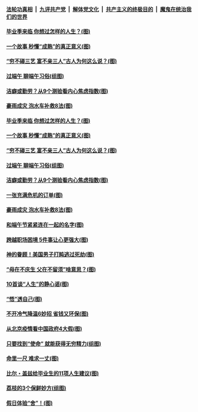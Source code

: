 

####  [法轮功真相](../../../../basic/blob/master/README.md?t=06260531) &nbsp;|&nbsp; [九评共产党](../../../../9ping.md/blob/master/README.md?t=06260531) &nbsp;|&nbsp; [解体党文化](../../../../jtdwh.md/blob/master/README.md?t=06260531)  &nbsp;|&nbsp; [共产主义的终极目的](../../../../gczydzjmd.md/blob/master/README.md?t=06260531) &nbsp;|&nbsp; [魔鬼在统治我们的世界](../../../../mgztzwmdsj.md/blob/master/README.md?t=06260531) 

#### [毕业季来临 你想过怎样的人生？(图)](../pages/p8/937661.md?t=06260531) 

#### [一个故事 秒懂“成熟”的真正意义(图)](../pages/p8/936405.md?t=06260531) 

#### [“穷不碰三艺 富不亲三人”古人为何这么说？(图)](../pages/p8/937602.md?t=06260531) 

#### [过端午 聊端午习俗(组图)](../pages/p8/937246.md?t=06260531) 

#### [洁癖或勤劳？从9个测验看内心焦虑指数(图)](../pages/p8/937558.md?t=06260531) 

#### [豪雨成灾 泡水车补救8法(图)](../pages/p8/937526.md?t=06260531) 

#### [毕业季来临 你想过怎样的人生？(图)](../pages/p8/937661.md?t=06260531) 

#### [一个故事 秒懂“成熟”的真正意义(图)](../pages/p8/936405.md?t=06260531) 

#### [“穷不碰三艺 富不亲三人”古人为何这么说？(图)](../pages/p8/937602.md?t=06260531) 

#### [过端午 聊端午习俗(组图)](../pages/p8/937246.md?t=06260531) 

#### [洁癖或勤劳？从9个测验看内心焦虑指数(图)](../pages/p8/937558.md?t=06260531) 

#### [一张充满危机的订单(图)](../pages/p8/936981.md?t=06260531) 

#### [豪雨成灾 泡水车补救8法(图)](../pages/p8/937526.md?t=06260531) 

#### [和端午节紧紧连在一起的名字(图)](../pages/p8/937448.md?t=06260531) 

#### [跨越职场困境 5件事让心更强大(图)](../pages/p8/937375.md?t=06260531) 

#### [神的眷顾！美国男子打盹逃过死劫(图)](../pages/p8/936985.md?t=06260531) 

#### [“母在不庆生 父在不留须”啥意思？(图)](../pages/p8/937234.md?t=06260531) 

#### [10首谈“人生”的静心谣(图)](../pages/p8/936965.md?t=06260531) 

#### [“悟”透自己(图)](../pages/p8/936972.md?t=06260531) 

#### [不开冷气降温6妙招 省钱又环保(图)](../pages/p8/937329.md?t=06260531) 

#### [从北京疫情看中国政府4大假(图)](../pages/p8/937196.md?t=06260531) 

#### [只要找到“使命” 就能获得无穷精力(组图)](../pages/p8/937159.md?t=06260531) 

#### [命里一尺 难求一丈(图)](../pages/p8/936782.md?t=06260531) 

#### [比尔・盖兹给毕业生的11项人生建议(图)](../pages/p8/936231.md?t=06260531) 

#### [荔枝的3个保鲜妙方(组图)](../pages/p8/936950.md?t=06260531) 

#### [假日体验“舍”！(图)](../pages/p8/937183.md?t=06260531) 

